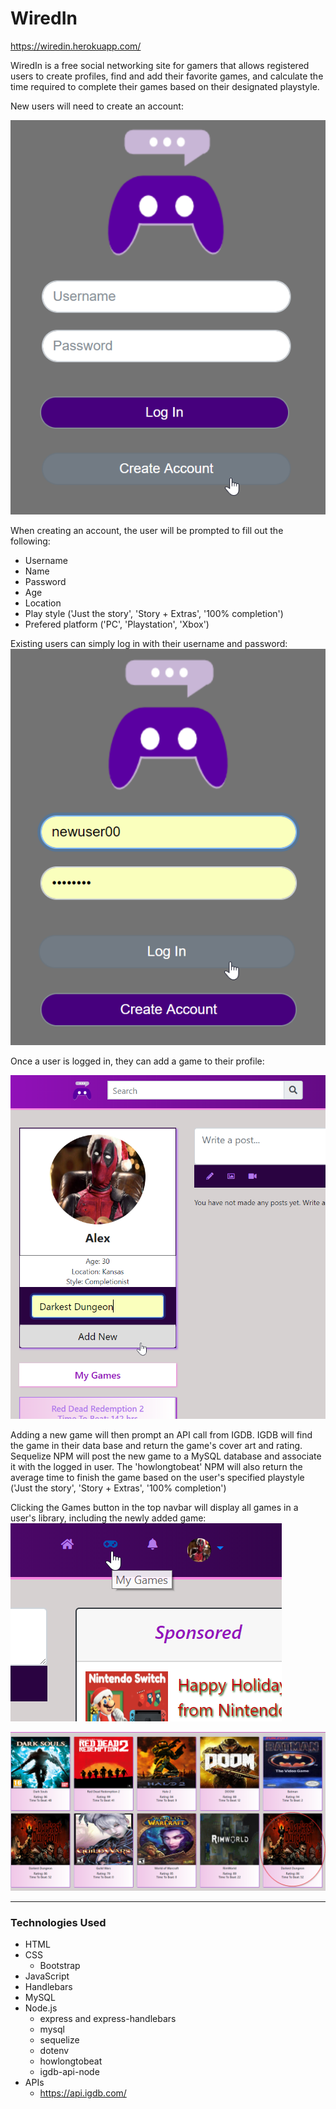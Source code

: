 
# WiredIn 

https://wiredin.herokuapp.com/

WiredIn is a free social networking site for gamers that allows registered users to create profiles, find and add their favorite games, and calculate the time required to complete their games based on their designated playstyle. 


New users will need to create an account:

![wiredIn](./public/assets/images/newUser.png)

When creating an account, the user will be prompted to fill out the following:
  * Username
  * Name
  * Password
  * Age 
  * Location
  * Play style ('Just the story', 'Story + Extras', '100% completion')
  * Prefered platform ('PC', 'Playstation', 'Xbox')

Existing users can simply log in with their username and password:
![wiredIn](./public/assets/images/login.png)


Once a user is logged in, they can add a game to their profile:

![wiredIn](./public/assets/images/addNewGame.png)

Adding a new game will then prompt an API call from IGDB. IGDB will find the game in their data base and return the game's cover art and rating. Sequelize NPM will post the new game to a MySQL database and associate it with the logged in user.
The 'howlongtobeat' NPM will also return the average time to finish the game based on the user's specified playstyle ('Just the story', 'Story + Extras', '100% completion')

Clicking the Games button in the top navbar will display all games in a user's library, including the newly added game:
![wiredIn](./public/assets/images/gameButton.png)



![wiredIn](./public/assets/images/gameCards2.png)

----
### Technologies Used ###

* HTML
* CSS
  * Bootstrap
* JavaScript
* Handlebars
* MySQL
* Node.js
  * express and express-handlebars
  * mysql
  * sequelize
  * dotenv
  * howlongtobeat
  * igdb-api-node
* APIs
  * https://api.igdb.com/



